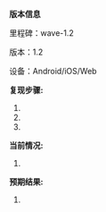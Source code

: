 
**版本信息**

里程碑：wave-1.2

版本：1.2

设备：Android/iOS/Web

**复现步骤:**

1.
1.
1.


**当前情况:**

1.


**预期结果:**

1.

